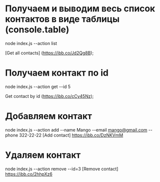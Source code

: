 
# Получаем и выводим весь список контактов в виде таблицы (console.table)

node index.js --action list

[Get all contacts] (https://ibb.co/Jd2Qg8B);

# Получаем контакт по id
node index.js --action get --id 5

Get contact by id (https://ibb.co/cCy45Nz);

# Добавляем контакт
node index.js --action add --name Mango --email mango@gmail.com --phone 322-22-22
[Add contact] https://ibb.co/DzNKVmM

# Удаляем контакт
node index.js --action remove --id=3
[Remove contact] https://ibb.co/2hhpXz6


